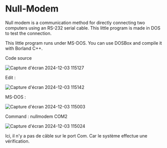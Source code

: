 # Null-Modem
Null modem is a communication method for directly connecting two computers using an RS-232 serial cable. This little program is made in DOS to test the connection.

This little program runs under MS-DOS. You can use DOSBox and compile it with Borland C++. 


Code source 

![Capture d'écran 2024-12-03 115127](https://github.com/user-attachments/assets/33066c5d-eec4-486e-8543-236d18ae8f23)

Edit : 

![Capture d'écran 2024-12-03 115142](https://github.com/user-attachments/assets/b634d1d3-8870-48e9-8d11-ed4e0f8d706e)

MS-DOS : 

![Capture d'écran 2024-12-03 115003](https://github.com/user-attachments/assets/9b621f2b-6944-4fad-b280-c2f400f69fc7)

Command : nullmodem COM2

![Capture d'écran 2024-12-03 115024](https://github.com/user-attachments/assets/f7e7e00a-f8bc-4865-aeab-71ff2390c374)

Ici, il n'y a pas de câble sur le port Com. Car le système effectue une vérification. 
